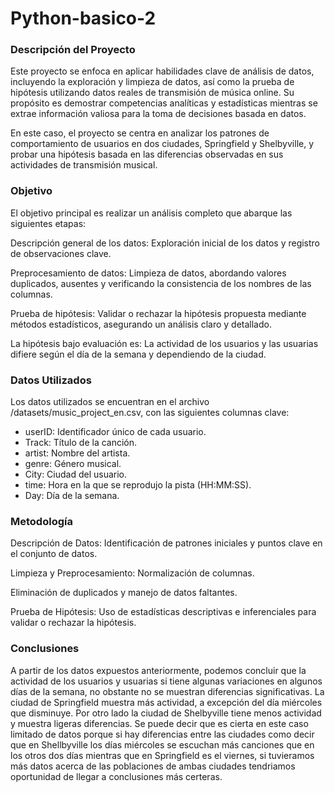 # Python-basico-2

### Descripción del Proyecto
Este proyecto se enfoca en aplicar habilidades clave de análisis de datos, incluyendo la exploración y limpieza de datos, así como la prueba de hipótesis utilizando datos reales de transmisión de música online. Su propósito es demostrar competencias analíticas y estadísticas mientras se extrae información valiosa para la toma de decisiones basada en datos.

En este caso, el proyecto se centra en analizar los patrones de comportamiento de usuarios en dos ciudades, Springfield y Shelbyville, y probar una hipótesis basada en las diferencias observadas en sus actividades de transmisión musical.

### Objetivo
El objetivo principal es realizar un análisis completo que abarque las siguientes etapas:

Descripción general de los datos: Exploración inicial de los datos y registro de observaciones clave.

Preprocesamiento de datos: Limpieza de datos, abordando valores duplicados, ausentes y verificando la consistencia de los nombres de las columnas.

Prueba de hipótesis: Validar o rechazar la hipótesis propuesta mediante métodos estadísticos, asegurando un análisis claro y detallado.

La hipótesis bajo evaluación es: La actividad de los usuarios y las usuarias difiere según el día de la semana y dependiendo de la ciudad.

### Datos Utilizados
Los datos utilizados se encuentran en el archivo /datasets/music_project_en.csv, con las siguientes columnas clave:

- userID: Identificador único de cada usuario.
- Track: Título de la canción.
- artist: Nombre del artista.
- genre: Género musical.
- City: Ciudad del usuario.
- time: Hora en la que se reprodujo la pista (HH:MM:SS).
- Day: Día de la semana.

### Metodología
Descripción de Datos: Identificación de patrones iniciales y puntos clave en el conjunto de datos.

Limpieza y Preprocesamiento: Normalización de columnas.

Eliminación de duplicados y manejo de datos faltantes.

Prueba de Hipótesis: Uso de estadísticas descriptivas e inferenciales para validar o rechazar la hipótesis.


### Conclusiones
A partir de los datos expuestos anteriormente, podemos concluir que la actividad de los usuarios y usuarias si tiene algunas variaciones en algunos días de la semana, no obstante no se muestran diferencias significativas. La ciudad de Springfield muestra más actividad, a excepción del día miércoles que disminuye. Por otro lado la ciudad de Shelbyville tiene menos actividad y muestra ligeras diferencias. Se puede decir que es cierta en este caso limitado de datos porque si hay diferencias entre las ciudades como decir que en Shellbyville los días miércoles se escuchan más canciones que en los otros dos días mientras que en Springfield es el viernes, si tuvieramos más datos acerca de las poblaciones de ambas ciudades tendriamos oportunidad de llegar a conclusiones más certeras.
